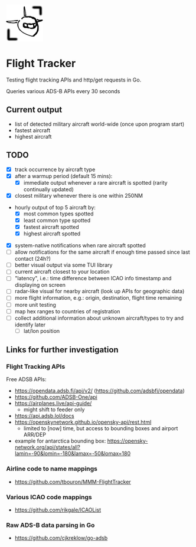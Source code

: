 [<img src="./assets/icon.png" width="100" />](./assets/icon.png)

# Flight Tracker

Testing flight tracking APIs and http/get requests in Go.

Queries various ADS-B APIs every 30 seconds

## Current output

- list of detected military aircraft world-wide (once upon program start)
- fastest aircraft
- highest aircraft

## TODO

- [x] track occurrence by aircraft type
- [x] after a warmup period (default 15 mins):
  - [x] immediate output whenever a rare aircraft is spotted (rarity continually updated)
- [x] closest military whenever there is one within 250NM
- hourly output of top 5 aircraft by:
  - [x] most common types spotted
  - [x] least common type spotted
  - [x] fastest aircraft spotted
  - [x] highest aircraft spotted
- [x] system-native notifications when rare aircraft spotted
- [ ] allow notifications for the same aircraft if enough time passed since last contact (24h?)
- [ ] better visual output via some TUI library
- [ ] current aircraft closest to your location
- [ ] "latency", i.e.: time difference between ICAO info timestamp and displaying on screen
- [ ] radar-like visual for nearby aircraft (look up APIs for geographic data)
- [ ] more flight information, e.g.: origin, destination, flight time remaining
- [ ] more unit testing
- [ ] map hex ranges to countries of registration
- [ ] collect additional information about unknown aircraft/types to try and identify later
  - [ ] lat/lon position

## Links for further investigation

### Flight Tracking APIs

Free ADSB APIs:

 - https://opendata.adsb.fi/api/v2/ (https://github.com/adsbfi/opendata)
 - https://github.com/ADSB-One/api
 - https://airplanes.live/api-guide/
   - might shift to feeder only
 - https://api.adsb.lol/docs
 - https://openskynetwork.github.io/opensky-api/rest.html
   - limited to [now] time, but access to bounding boxes and airport ARR/DEP
 - example for antarctica bounding box: https://opensky-network.org/api/states/all?lamin=-90&lomin=-180&lamax=-50&lomax=180

### Airline code to name mappings

- https://github.com/tbouron/MMM-FlightTracker

### Various ICAO code mappings

- https://github.com/rikgale/ICAOList

### Raw ADS-B data parsing in Go

- https://github.com/cjkreklow/go-adsb
